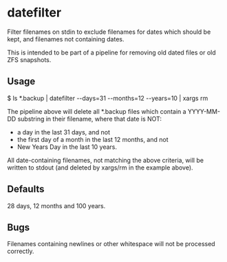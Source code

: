 # datefilter
Filter filenames on stdin to exclude filenames for dates which should be kept, and filenames not containing dates.

This is intended to be part of a pipeline for removing old dated files or old ZFS snapshots.

## Usage
$ ls *.backup | datefilter --days=31 --months=12 --years=10 | xargs rm 

The pipeline above will delete all *.backup files which contain a YYYY-MM-DD substring in their filename, where that date is NOT:
* a day in the last 31 days, and not
* the first day of a month in the last 12 months, and not
* New Years Day in the last 10 years.

All date-containing filenames, not matching the above criteria, will be written to stdout (and deleted by xargs/rm in the example above).

## Defaults
28 days, 12 months and 100 years.

## Bugs
Filenames containing newlines or other whitespace will not be processed correctly.


